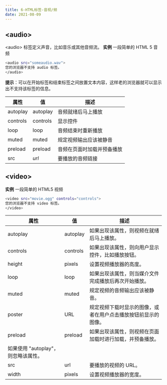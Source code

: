 ```yaml
---
title: 6-HTML标签-音视/频
date: 2021-08-09
---
```


## &lt;audio&gt;
&lt;audio&gt; 标签定义声音，比如音乐或其他音频流。
**实例**
一段简单的 HTML 5 音频
``` bash
<audio src="someaudio.wav">
您的浏览器不支持 audio 标签。
</audio>
```
**提示**：可以在开始标签和结束标签之间放置文本内容，这样老的浏览器就可以显示出不支持该标签的信息。

| 属性 | 值 | 描述 |
| --- | --- | --- |
| autoplay | autoplay | 音频就绪后马上播放 |
| controls | controls | 显示控件 |
| loop | loop | 音频结束时重新播放 |
| muted | muted | 规定视频输出应该被静音 |
| preload | preload | 音频在页面时加载并预备播放 |
| src | *url* | 要播放的音频链接 |


## &lt;video&gt;
**实例**
一段简单的 HTML5 视频
``` bash
<video src="movie.ogg" controls="controls">
您的浏览器不支持 video 标签。
</video>
```

| 属性 | 值 | 描述 |
| --- | --- | --- |
| autoplay | autoplay | 如果出现该属性，则视频在就绪后马上播放。 |
| controls | controls | 如果出现该属性，则向用户显示控件，比如播放按钮。 |
| height | pixels | 设置视频播放器的高度。 |
| loop | loop | 如果出现该属性，则当媒介文件完成播放后再次开始播放。 |
| muted | muted | 规定视频的音频输出应该被静音。 |
| poster | URL | 规定视频下载时显示的图像，或者在用户点击播放按钮前显示的图像。 |
| preload | preload | 如果出现该属性，则视频在页面加载时进行加载，并预备播放。
如果使用 "autoplay"，则忽略该属性。 |
| src | url | 要播放的视频的 URL。 |
| width | pixels | 设置视频播放器的宽度。 |













